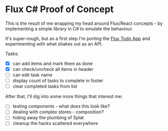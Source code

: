 # Flux C# Proof of Concept

This is the result of me wrapping my head around Flux/React concepts -
by implementing a simple library in C# to emulate the behaviour.

It's super-rough, but as a first step I'm porting the
[Flux Todo App](https://github.com/facebook/flux/blob/2e6238c632dcaf276a303bc3239d7c273b94f9fd/docs/TodoList.md)
and experimenting with what shakes out as an API.

Tasks:

 - [x] can add items and mark them as done
 - [x] can check/uncheck all items in header
 - [ ] can edit task name
 - [ ] display count of tasks to complete in footer
 - [ ] clear completed tasks from list

After that, I'll dig into some more things that interest me:

 - [ ] testing components - what does this look like?
 - [ ] dealing with complex stores - composition?
 - [ ] hiding away the plumbing of Splat
 - [ ] cleanup the hacks scattered everywhere
